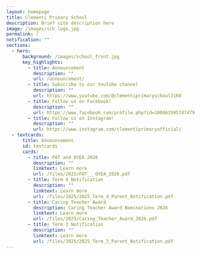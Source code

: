 ```yaml
---
layout: homepage
title: Clementi Primary School
description: Brief site description here
image: /images/sch logo.jpg
permalink: /
notification: ""
sections:
  - hero:
      background: /images/school_front.jpg
      key_highlights:
        - title: Announcement
          description: ""
          url: /announcement/
        - title: Subscribe to our YouTube channel
          description: ""
          url: https://www.youtube.com/@clementiprimaryschool2160
        - title: Follow us on Facebook!
          description: ""
          url: https://www.facebook.com/profile.php?id=100063595747479
        - title: Follow us on Instagram!
          description: ""
          url: https://www.instagram.com/clementiprimaryofficial/
  - textcards:
      title: Announcement
      id: textcards
      cards:
        - title: PAT and OYEA 2026
          description: ""
          linktext: Learn more
          url: /files/2025/PAT___OYEA_2026.pdf
        - title: Term 4 Notification
          description: ""
          linktext: Learn more
          url: /files/2025/2025_Term_4_Parent_Notification.pdf
        - title: Caring Teacher Award
          description: Caring Teacher Award Nominations 2026
          linktext: Learn more
          url: /files/2025/Caring_Teacher_Award_2026.pdf
        - title: Term 3 Notification
          description: ""
          linktext: Learn more
          url: /files/2025/2025_Term_3_Parent_Notification.pdf
---
```

